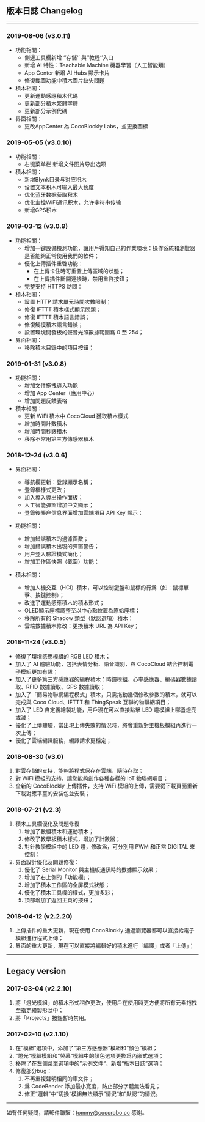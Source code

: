 ## 版本日誌 Changelog
- - -

### 2019-08-06 (v3.0.11)

* 功能相關：
    * 側邊工具欄新增 ‘’存儲‘’ 與‘’教程‘’入口
    * 新增 AI 特性：Teachable Machine 機器學習（人工智能類）
    * App Center 新增 AI Hubs 顯示卡片
    * 修復截圖功能中積木圖片缺失問題
* 積木相關：
    * 更新運動感應積木代碼
    * 更新部分積木繁體字體
    * 更新部分示例代碼
* 界面相關：
    * 更改AppCenter 為 CocoBlockly Labs，並更換圖標

### 2019-05-05 (v3.0.10)

* 功能相關：
    * 右键菜单栏 新增文件图片导出选项
* 積木相關：
    * 新增Blynk目录与对应积木
    * 设置文本积木可输入最大长度
    * 优化蓝牙数据获取积木
    * 优化主控WiFi通讯积木，允许字符串传输
    * 新增GPS积木

### 2019-03-12 (v3.0.9)

* 功能相關：
    * 增加一鍵設備檢測功能，讓用戶得知自己的作業環境：操作系統和瀏覽器是否能夠正常使用我們的軟件；
    * 優化上傳插件重啓功能：
        * 在上傳卡住時可重置上傳區域的狀態；
        * 在上傳插件斷開連接時，禁用重啓按鈕；
    * 完整支持 HTTPS 訪問：
* 積木相關：
    * 設置 HTTP 請求單元時間次數限制；
    * 修復 IFTTT 積木樣式顯示問題；
    * 修復 IFTTT 積木語言錯誤；
    * 修復觸摸積木語言錯誤；
    * 設置環境開發板的聲音光照數據範圍爲 0 至 254；
* 界面相關：
    * 移除積木目錄中的項目按鈕；

### 2019-01-31 (v3.0.8)

* 功能相關：
    * 增加文件拖拽導入功能
    * 增加 App Center（應用中心）
    * 增加問題反饋表格
* 積木相關：
    * 更新 WiFi 積木中 CocoCloud 獲取積木樣式
    * 增加時間計數積木
    * 增加時間秒錶積木
    * 移除不常用第三方傳感器積木

### 2018-12-24 (v3.0.6)

* 界面相關： 
    * 導航欄更新：登錄顯示名稱；
    * 登錄框樣式更改；
    * 加入導入導出操作面板；
    * 人工智能彈窗增加中文顯示；
    * 登錄後賬户信息界面增加雲端項目 API Key 顯示；

* 功能相關：
    * 增加錯誤積木的過濾函數；
    * 增加錯誤積木出現的彈窗警告；
    * 用户登入驗證模式簡化；
    * 增加工作區快照（截圖）功能；
    
* 積木相關：
    * 增加人機交互（HCI）積木，可以控制鍵盤和鼠標的行爲（如：鼠標單擊、按鍵控制）；
    * 改進了運動感應積木的積木形式；
    * OLED顯示座標調整至以中心點位置為原始座標；
    * 移除所有的 Shadow 類型（默認選項）積木；
    * 雲端數據積木修改：更換積木 URL 為 API Key；

### 2018-11-24 (v3.0.5)

* 修復了環境感應模組的 RGB LED 積木；
* 加入了 AI 體驗功能，包括表情分析、語音識別，與 CocoCloud 結合控制電子模組更加有趣；
* 加入了更多第三方感應器的編程積木：時鐘模組、心率感應器、編碼器數據讀取、RFID 數據讀取、GPS 數據讀取；
* 加入了「簡易物聯網編程模式」積木，只需拖動幾個修改參數的積木，就可以完成與 Coco Cloud、IFTTT 和 ThingSpeak 互聯的物聯網項目；
* 加入了 LED 自定義繪製功能，用戶現在可以直接點擊 LED 燈模組上哪盞燈亮或滅；
* 優化了上傳體驗，當出現上傳失敗的情況時，將會重新對主機板模組再進行一次上傳；
* 優化了雲端編譯服務，編譯請求更穩定；

### 2018-08-30 (v3.0)

1. 對雲存儲的支持，能夠將程式保存在雲端，隨時存取；
2. 對 WiFi 模組的支持，讓您能夠創作各種各樣的 IoT 物聯網項目；
3. 全新的 CocoBlockly 上傳插件，支持 WiFi 模組的上傳，需要從下載頁面重新下載對應平臺的安裝包並安裝；

### 2018-07-21 (v2.3)
1. 積木工具欄優化及問題修復
	1. 增加了數組積木和運動積木；
	2. 修改了教學板積木樣式，增加了計數器；
	3. 對針教學模組中的 LED 燈，修改爲，可分別用 PWM 和正常 DIGITAL 來控制；
2. 界面設計優化及問題修復：
	1. 優化了 Serial Monitor 與主機板通訊時的數據顯示效果；
	2. 增加了右上側的「功能欄」；
	3. 增加了積木工作區的全屏模式狀態；
	4. 優化了積木工具欄的樣式，更加多彩；
	5. 頂部增加了返回主頁的按鈕；

### 2018-04-12 (v2.2.20)

1. 上傳插件的重大更新，現在使用 CocoBlockly 通過瀏覽器都可以直接給電子模組進行程式上傳；
2. 界面的重大更新，現在可以直接將編輯好的積木進行「編譯」或者「上傳」；

- - -
## Legacy version

### 2017-03-04 (v2.2.10)

1. 將「燈光模組」的積木形式稍作更改，使用戶在使用時更方便將所有元素拖拽至指定繪製形狀中；
2. 將「Projects」按鈕暫時禁用。

### 2017-02-10 (v2.1.10)

1. 在“模組”選項中，添加了“第三方感應器”模組和“顏色“模組；
2. ”燈光“模組模組和”熒幕“模組中的顏色選項更換爲內嵌式選項；
3. 移除了在左側菜單選項中的”示例文件“，新增“版本日誌”選項；
4. 修復部分bug：
	1. 不再重複聲明相同的庫文件；
	2. 爲 CodeBender 添加最小寬度，防止部分字體無法看見；
	3. 修正“邏輯”中“切換“模組無法顯示”情況“和”默認“的情況。

- - -
如有任何疑問，請郵件聯繫：tommy@cocorobo.cc 感謝。
